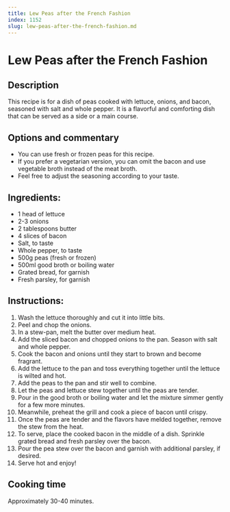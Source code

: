 ```yaml
---
title: Lew Peas after the French Fashion
index: 1152
slug: lew-peas-after-the-french-fashion.md
---
```


# Lew Peas after the French Fashion

## Description
This recipe is for a dish of peas cooked with lettuce, onions, and bacon, seasoned with salt and whole pepper. It is a flavorful and comforting dish that can be served as a side or a main course.

## Options and commentary
- You can use fresh or frozen peas for this recipe.
- If you prefer a vegetarian version, you can omit the bacon and use vegetable broth instead of the meat broth.
- Feel free to adjust the seasoning according to your taste.

## Ingredients:
- 1 head of lettuce
- 2-3 onions
- 2 tablespoons butter
- 4 slices of bacon
- Salt, to taste
- Whole pepper, to taste
- 500g peas (fresh or frozen)
- 500ml good broth or boiling water
- Grated bread, for garnish
- Fresh parsley, for garnish

## Instructions:
1. Wash the lettuce thoroughly and cut it into little bits.
2. Peel and chop the onions.
3. In a stew-pan, melt the butter over medium heat.
4. Add the sliced bacon and chopped onions to the pan. Season with salt and whole pepper.
5. Cook the bacon and onions until they start to brown and become fragrant.
6. Add the lettuce to the pan and toss everything together until the lettuce is wilted and hot.
7. Add the peas to the pan and stir well to combine.
8. Let the peas and lettuce stew together until the peas are tender.
9. Pour in the good broth or boiling water and let the mixture simmer gently for a few more minutes.
10. Meanwhile, preheat the grill and cook a piece of bacon until crispy.
11. Once the peas are tender and the flavors have melded together, remove the stew from the heat.
12. To serve, place the cooked bacon in the middle of a dish. Sprinkle grated bread and fresh parsley over the bacon.
13. Pour the pea stew over the bacon and garnish with additional parsley, if desired.
14. Serve hot and enjoy!

## Cooking time
Approximately 30-40 minutes.